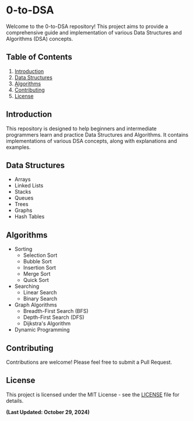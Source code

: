 # 0-to-DSA

Welcome to the 0-to-DSA repository! This project aims to provide a comprehensive guide and implementation of various Data Structures and Algorithms (DSA) concepts.

## Table of Contents

1. [Introduction](#introduction)
2. [Data Structures](#data-structures)
3. [Algorithms](#algorithms)
4. [Contributing](#contributing)
5. [License](#license)

## Introduction

This repository is designed to help beginners and intermediate programmers learn and practice Data Structures and Algorithms. It contains implementations of various DSA concepts, along with explanations and examples.

## Data Structures

- Arrays
- Linked Lists
- Stacks
- Queues
- Trees
- Graphs
- Hash Tables

## Algorithms

- Sorting
  - Selection Sort
  - Bubble Sort
  - Insertion Sort
  - Merge Sort
  - Quick Sort
- Searching
  - Linear Search
  - Binary Search
- Graph Algorithms
  - Breadth-First Search (BFS)
  - Depth-First Search (DFS)
  - Dijkstra's Algorithm
- Dynamic Programming

## Contributing

Contributions are welcome! Please feel free to submit a Pull Request.

## License

This project is licensed under the MIT License - see the [LICENSE](LICENSE) file for details.

**(Last Updated: October 29, 2024)** 
